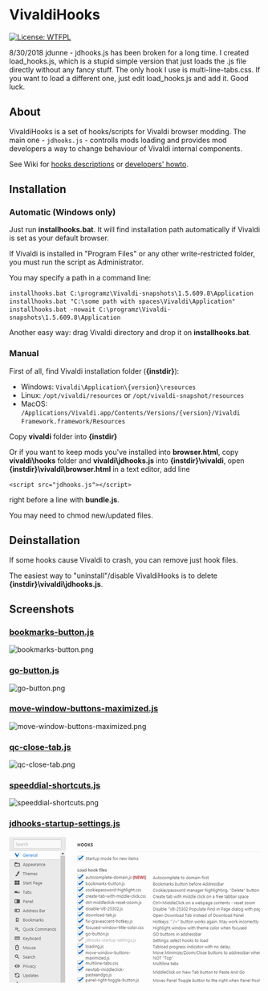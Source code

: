 # VivaldiHooks
[![License: WTFPL](https://img.shields.io/badge/License-WTFPL-brightgreen.svg)](http://www.wtfpl.net/about/)

8/30/2018 jdunne - jdhooks.js has been broken for a long time.  I created load_hooks.js, which is a stupid simple version that just loads the .js file
directly without any fancy stuff.  The only hook I use is multi-line-tabs.css.  If you want to load a different one, just edit load_hooks.js and add it.
Good luck.

## About
VivaldiHooks is a set of hooks/scripts for Vivaldi browser modding.
The main one - `jdhooks.js` - controlls mods loading and provides mod developers a way to change behaviour of Vivaldi internal components.

See Wiki for [hooks descriptions](https://github.com/justdanpo/VivaldiHooks/wiki/Hooks) or [developers' howto](https://github.com/justdanpo/VivaldiHooks/wiki/Howto-dev).

## Installation
### Automatic (Windows only)
Just run **installhooks.bat**. It will find installation path automatically if Vivaldi is set as your default browser.

If Vivaldi is installed in "Program Files" or any other write-restricted folder, you must run the script as Administrator.

You may specify a path in a command line:

    installhooks.bat C:\programz\Vivaldi-snapshots\1.5.609.8\Application
    installhooks.bat "C:\some path with spaces\Vivaldi\Application"
    installhooks.bat -nowait C:\programz\Vivaldi-snapshots\1.5.609.8\Application

Another easy way: drag Vivaldi directory and drop it on **installhooks.bat**.

### Manual

First of all, find Vivaldi installation folder (**{instdir}**):

- Windows: `Vivaldi\Application\{version}\resources`
- Linux: `/opt/vivaldi/resources` or `/opt/vivaldi-snapshot/resources`
- MacOS: `/Applications/Vivaldi.app/Contents/Versions/{version}/Vivaldi Framework.framework/Resources`

Copy **vivaldi** folder into **{instdir}**

Or if you want to keep mods you've installed into **browser.html**, copy **vivaldi\hooks** folder and **vivaldi\jdhooks.js** into **{instdir}\vivaldi**, open **{instdir}\vivaldi\browser.html** in a text editor, add line

    <script src="jdhooks.js"></script>

right before a line with **bundle.js**.

You may need to chmod new/updated files.

## Deinstallation

If some hooks cause Vivaldi to crash, you can remove just hook files.

The easiest way to "uninstall"/disable VivaldiHooks is to delete **{instdir}\vivaldi\jdhooks.js**.

## Screenshots

### [bookmarks-button.js](vivaldi/hooks/bookmarks-button.js)

![bookmarks-button.png](screenshots/bookmarks-button.png)

### [go-button.js](vivaldi/hooks/go-button.js)

![go-button.png](screenshots/go-button.png)

### [move-window-buttons-maximized.js](vivaldi/hooks/move-window-buttons-maximized.js)

![move-window-buttons-maximized.png](screenshots/move-window-buttons-maximized.png)

### [qc-close-tab.js](vivaldi/hooks/qc-close-tab.js)

![qc-close-tab.png](screenshots/qc-close-tab.png)

### [speeddial-shortcuts.js](vivaldi/hooks/speeddial-shortcuts.js)

![speeddial-shortcuts.png](screenshots/speeddial-shortcuts.png)

### [jdhooks-startup-settings.js](vivaldi/hooks/jdhooks-startup-settings.js)

![jdhooks-startup-settings.png](screenshots/jdhooks-startup-settings.png)
